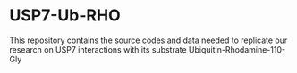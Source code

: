 # USP7-Ub-RHO
This repository contains the source codes and data needed to replicate our research on USP7 interactions with its substrate Ubiquitin-Rhodamine-110-Gly
